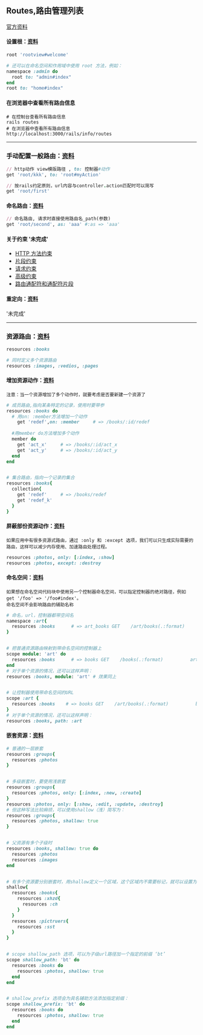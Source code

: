 ## Routes,路由管理列表


[官方资料](https://ruby-china.github.io/rails-guides/routing.html)

#### 设置根：[资料](https://ruby-china.github.io/rails-guides/routing.html#using-root)
```ruby
root 'rootview#welcome'

# 还可以在命名空间和作用域中使用 root 方法，例如：
namespace :admin do
  root to: "admin#index"
end
root to: "home#index"
```

#### 在浏览器中查看所有路由信息
``` 
# 在控制台查看所有路由信息
rails routes
# 在浏览器中查看所有路由信息
http://localhost:3000/rails/info/routes
```
---

### 手动配置一般路由：[资料](https://ruby-china.github.io/rails-guides/routing.html#non-resourceful-routes)
```ruby
// http动作 view模版路径 , to: 控制器#动作
get 'root/kkk', to: 'root#myAction'

// 按rails约定原则，url内容与controller.action匹配时可以简写
get 'root/first'
```

#### 命名路由：[资料](https://ruby-china.github.io/rails-guides/routing.html#naming-routes)
```ruby
// 命名路由, 请求时直接使用路由名_path(参数)
get 'root/second', as: 'aaa' #:as => 'aaa'
```

#### 关于约束 '未完成'
* [HTTP 方法约束](https://ruby-china.github.io/rails-guides/routing.html#http-verb-constraints)
* [片段约束](https://ruby-china.github.io/rails-guides/routing.html#segment-constraints)
* [请求约束](https://ruby-china.github.io/rails-guides/routing.html#request-based-constraints)
* [高级约束](https://ruby-china.github.io/rails-guides/routing.html#advanced-constraints)
* [路由通配符和通配符片段](https://ruby-china.github.io/rails-guides/routing.html#route-globbing-and-wildcard-segments)

#### 重定向：[资料](https://ruby-china.github.io/rails-guides/routing.html#redirection)
'未完成'

---

### 资源路由：[资料](https://ruby-china.github.io/rails-guides/routing.html#resource-routing-the-rails-default)
```ruby
resources :books

# 同时定义多个资源路由
resources :images, :vedios, :pages
```

#### 增加资源动作：[资料](https://ruby-china.github.io/rails-guides/routing.html#adding-more-restful-actions)

`注意：当一个资源增加了多个动作时，就要考虑是否要新建一个资源了`

```ruby
# 成员路由,指向某条特定的记录，使用时要带参
resources :books do
  # 用on: :member方法增加一个动作
    get 'redef',on: :member     # => /books/:id/redef
  
  #用member do方法增加多个动作
  member do
    get 'act_x'     # => /books/:id/act_x
    get 'act_y'     # => /books/:id/act_y
  end
end


# 集合路由，指向一个记录的集合
resources :books{
  collection{
    get 'redef'     # => /books/redef
    get 'redef_k'
  }
}
```

#### 屏蔽部份资源动作：[资料](https://ruby-china.github.io/rails-guides/routing.html#restricting-the-routes-created)
`如果应用中有很多资源式路由，通过 :only 和 :except 选项，我们可以只生成实际需要的路由，这样可以减少内存使用、加速路由处理过程。`
```ruby
resources :photos, only: [:index, :show]
resources :photos, except: :destroy
```
#### 命名空间：[资料](https://ruby-china.github.io/rails-guides/routing.html#controller-namespaces-and-routing)
    如果想在命名空间代码块中使用另一个控制器命名空间，可以指定控制器的绝对路径，例如 get '/foo' => '/foo#index'。
    命名空间不会影响路由的辅助名称
```ruby
# 命名，url，控制器都带空间名
namespace :art{
  resources :books      # => art_books GET    /art/books(.:format)          art/books#index
}


# 把普通资源路由映射到带命名空间的控制器上
scope module: 'art' do
  resources :books      # => books GET    /books(.:format)          art/books#index
end
# 对于单个资源的情况，还可以这样声明：
resources :books, module: 'art' # 效果同上


# 让控制器使用带命名空间的URL
scope :art {
  resources :books    # => books GET    /art/books(.:format)          books#index
}
# 对于单个资源的情况，还可以这样声明：
resources :books, path: :art
```

#### 嵌套资源：[资料](https://ruby-china.github.io/rails-guides/routing.html#nested-resources)
```ruby
# 普通的一层嵌套
resources :groups{
  resources :photos
}


# 多级嵌套时，要使用浅嵌套
resources :groups{
  resources :photos, only: [:index, :new, :create]
}
resources :photos, only: [:show, :edit, :update, :destroy]
# 但这种写法比较麻烦，可以使用shallow（浅）简写为：
resources :groups{
  resources :photos, shallow: true
}


# 父资源有多个子级时
resources :books, shallow: true do
  resources :photos
  resources :images
end


# 有多个资源要分别嵌套时，用shallow定义一个区域，这个区域内不需要标记，就可以设置为嵌套
shallow{
  resources :books{
    resources :xhzd{
      resources :ch
    }
  }
  resources :pictruers{
    resources :sst
  }
}


# scope shallow_path 选项，可以为子级url路径加一个指定的前缀 ‘bt’
scope shallow_path: 'bt' do
  resources :books do
    resources :photos, shallow: true
  end
end


# shallow_prefix 选项会为具名辅助方法添加指定前缀：
scope shallow_prefix: 'bt' do
  resources :books do
    resources :photos, shallow: true
  end
end
```





